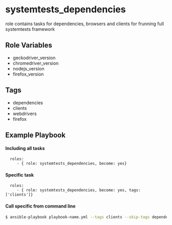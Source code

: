 systemtests_dependencies
=========
role contains tasks for dependencies, browsers and clients for frunning full systemtests framework

Role Variables
--------------

- geckodriver_version
- chromedriver_version
- nodejs_version
- firefox_version

Tags
--------------

- dependencies
- clients
- webdrivers
- firefox

Example Playbook
----------------
#### Including all tasks
      roles:
         - { role: systemtests_dependencies, become: yes}

#### Specific task
      roles:
         - { role: systemtests_dependencies, become: yes, tags: ['clients']}

#### Call specific from command line
```sh
$ ansible-playbook playbook-name.yml --tags clients --skip-tags dependencies
```
